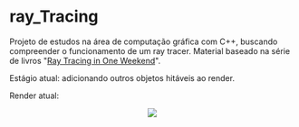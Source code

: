 # ray_Tracing
Projeto de estudos na área de computação gráfica com C++, buscando compreender o funcionamento de um ray tracer. Material baseado na série de livros "[Ray Tracing in One Weekend](https://raytracing.github.io/)".

Estágio atual: adicionando outros objetos hitáveis ao render. 

Render atual: 

<p align="center"> 
  <img src="https://i.ibb.co/B2jgxvN/Screenshot-from-2022-08-28-11-46-26.png">
</p>

